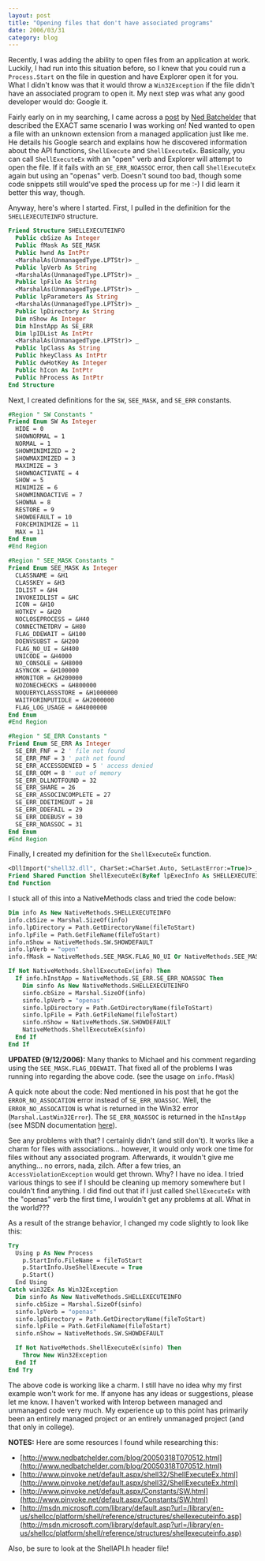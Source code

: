 ```yaml
---
layout: post
title: "Opening files that don't have associated programs"
date: 2006/03/31
category: blog
---
```


Recently, I was adding the ability to open files from an application at work. Luckily, I had run into this situation before, so I knew that you could run a `Process.Start` on the file in question and have Explorer open it for you. What I didn't know was that it would throw a `Win32Exception` if the file didn't have an associated program to open it. My next step was what any good developer would do: Google it.

Fairly early on in my searching, I came across a [post](http://www.nedbatchelder.com/blog/20050318T070512.html) by [Ned Batchelder](http://www.nedbatchelder.com/blog/index.html) that described the EXACT same scenario I was working on! Ned wanted to open a file with an unknown extension from a managed application just like me. He details his Google search and explains how he discovered information about the API functions, `ShellExecute` and `ShellExecuteEx`. Basically, you can call `ShellExecuteEx` with an "open" verb and Explorer will attempt to open the file. If it fails with an `SE_ERR_NOASSOC` error, then call `ShellExecuteEx` again but using an "openas" verb. Doesn't sound too bad, though some code snippets still would've sped the process up for me :-) I did learn it better this way, though.

Anyway, here's where I started. First, I pulled in the definition for the `SHELLEXECUTEINFO` structure.

```vb
Friend Structure SHELLEXECUTEINFO
  Public cbSize As Integer
  Public fMask As SEE_MASK
  Public hwnd As IntPtr
  <MarshalAs(UnmanagedType.LPTStr)> _
  Public lpVerb As String
  <MarshalAs(UnmanagedType.LPTStr)> _
  Public lpFile As String
  <MarshalAs(UnmanagedType.LPTStr)> _
  Public lpParameters As String
  <MarshalAs(UnmanagedType.LPTStr)> _
  Public lpDirectory As String
  Dim nShow As Integer
  Dim hInstApp As SE_ERR
  Dim lpIDList As IntPtr
  <MarshalAs(UnmanagedType.LPTStr)> _
  Public lpClass As String
  Public hkeyClass As IntPtr
  Public dwHotKey As Integer
  Public hIcon As IntPtr
  Public hProcess As IntPtr
End Structure
```

Next, I created definitions for the `SW`, `SEE_MASK`, and `SE_ERR` constants.

```vb
#Region " SW Constants "
Friend Enum SW As Integer
  HIDE = 0
  SHOWNORMAL = 1
  NORMAL = 1
  SHOWMINIMIZED = 2
  SHOWMAXIMIZED = 3
  MAXIMIZE = 3
  SHOWNOACTIVATE = 4
  SHOW = 5
  MINIMIZE = 6
  SHOWMINNOACTIVE = 7
  SHOWNA = 8
  RESTORE = 9
  SHOWDEFAULT = 10
  FORCEMINIMIZE = 11
  MAX = 11
End Enum
#End Region

#Region " SEE_MASK Constants "
Friend Enum SEE_MASK As Integer
  CLASSNAME = &H1
  CLASSKEY = &H3
  IDLIST = &H4
  INVOKEIDLIST = &HC
  ICON = &H10
  HOTKEY = &H20
  NOCLOSEPROCESS = &H40
  CONNECTNETDRV = &H80
  FLAG_DDEWAIT = &H100
  DOENVSUBST = &H200
  FLAG_NO_UI = &H400
  UNICODE = &H4000
  NO_CONSOLE = &H8000
  ASYNCOK = &H100000
  HMONITOR = &H200000
  NOZONECHECKS = &H800000
  NOQUERYCLASSSTORE = &H1000000
  WAITFORINPUTIDLE = &H2000000
  FLAG_LOG_USAGE = &H4000000
End Enum
#End Region

#Region " SE_ERR Constants "
Friend Enum SE_ERR As Integer
  SE_ERR_FNF = 2 ' file not found
  SE_ERR_PNF = 3 ' path not found
  SE_ERR_ACCESSDENIED = 5 ' access denied
  SE_ERR_OOM = 8 ' out of memory
  SE_ERR_DLLNOTFOUND = 32
  SE_ERR_SHARE = 26
  SE_ERR_ASSOCINCOMPLETE = 27
  SE_ERR_DDETIMEOUT = 28
  SE_ERR_DDEFAIL = 29
  SE_ERR_DDEBUSY = 30
  SE_ERR_NOASSOC = 31
End Enum
#End Region
```

Finally, I created my definition for the `ShellExecuteEx` function.

```vb
<DllImport("shell32.dll", CharSet:=CharSet.Auto, SetLastError:=True)> _
Friend Shared Function ShellExecuteEx(ByRef lpExecInfo As SHELLEXECUTEINFO) As Boolean
End Function
```

I stuck all of this into a NativeMethods class and tried the code below: 

```vb
Dim info As New NativeMethods.SHELLEXECUTEINFO
info.cbSize = Marshal.SizeOf(info)
info.lpDirectory = Path.GetDirectoryName(fileToStart)
info.lpFile = Path.GetFileName(fileToStart)
info.nShow = NativeMethods.SW.SHOWDEFAULT
info.lpVerb = "open"
info.fMask = NativeMethods.SEE_MASK.FLAG_NO_UI Or NativeMethods.SEE_MASK.FLAG_DDEWAIT

If Not NativeMethods.ShellExecuteEx(info) Then
  If info.hInstApp = NativeMethods.SE_ERR.SE_ERR_NOASSOC Then
    Dim sinfo As New NativeMethods.SHELLEXECUTEINFO
    sinfo.cbSize = Marshal.SizeOf(info)
    sinfo.lpVerb = "openas"
    sinfo.lpDirectory = Path.GetDirectoryName(fileToStart)
    sinfo.lpFile = Path.GetFileName(fileToStart)
    sinfo.nShow = NativeMethods.SW.SHOWDEFAULT
    NativeMethods.ShellExecuteEx(sinfo)
  End If
End If
```

**UPDATED (9/12/2006):** Many thanks to Michael and his comment regarding using the `SEE_MASK.FLAG_DDEWAIT`. That fixed all of the problems I was running into regarding the above code. (see the usage on `info.fMask`)

A quick note about the code: Ned mentioned in his post that he got the `ERROR_NO_ASSOCATION` error instead of `SE_ERR_NOASSOC`. Well, the `ERROR_NO_ASSOCATION` is what is returned in the Win32 error (`Marshal.LastWin32Error`). The `SE_ERR_NOASSOC` is returned in the `hInstApp` (see MSDN documentation [here](http://msdn.microsoft.com/library/default.asp?url=/library/en-us/shellcc/platform/shell/reference/structures/shellexecuteinfo.asp)). 

See any problems with that? I certainly didn't (and still don't). It works like a charm for files with associations... however, it would only work one time for files without any associated program. Afterwards, it wouldn't give me anything... no errors, nada, zilch. After a few tries, an `AccessViolationException` would get thrown. Why? I have no idea. I tried various things to see if I should be cleaning up memory somewhere but I couldn't find anything. I did find out that if I just called `ShellExecuteEx` with the "openas" verb the first time, I wouldn't get any problems at all. What in the world???

As a result of the strange behavior, I changed my code slightly to look like this: 

```vb
Try
  Using p As New Process
    p.StartInfo.FileName = fileToStart
    p.StartInfo.UseShellExecute = True
    p.Start()
  End Using
Catch win32Ex As Win32Exception
  Dim sinfo As New NativeMethods.SHELLEXECUTEINFO
  sinfo.cbSize = Marshal.SizeOf(sinfo)
  sinfo.lpVerb = "openas"
  sinfo.lpDirectory = Path.GetDirectoryName(fileToStart)
  sinfo.lpFile = Path.GetFileName(fileToStart)
  sinfo.nShow = NativeMethods.SW.SHOWDEFAULT

  If Not NativeMethods.ShellExecuteEx(sinfo) Then
    Throw New Win32Exception
  End If
End Try
```

The above code is working like a charm. I still have no idea why my first example won't work for me. If anyone has any ideas or suggestions, please let me know. I haven't worked with Interop between managed and unmanaged code very much. My experience up to this point has primarily been an entirely managed project or an entirely unmanaged project (and that only in college).

**NOTES:** Here are some resources I found while researching this:

- [http://www.nedbatchelder.com/blog/20050318T070512.html](http://www.nedbatchelder.com/blog/20050318T070512.html)
- [http://www.pinvoke.net/default.aspx/shell32/ShellExecuteEx.html](http://www.pinvoke.net/default.aspx/shell32/ShellExecuteEx.html)
- [http://www.pinvoke.net/default.aspx/Constants/SW.html](http://www.pinvoke.net/default.aspx/Constants/SW.html)
- [http://msdn.microsoft.com/library/default.asp?url=/library/en-us/shellcc/platform/shell/reference/structures/shellexecuteinfo.asp](http://msdn.microsoft.com/library/default.asp?url=/library/en-us/shellcc/platform/shell/reference/structures/shellexecuteinfo.asp)

Also, be sure to look at the ShellAPI.h header file!

